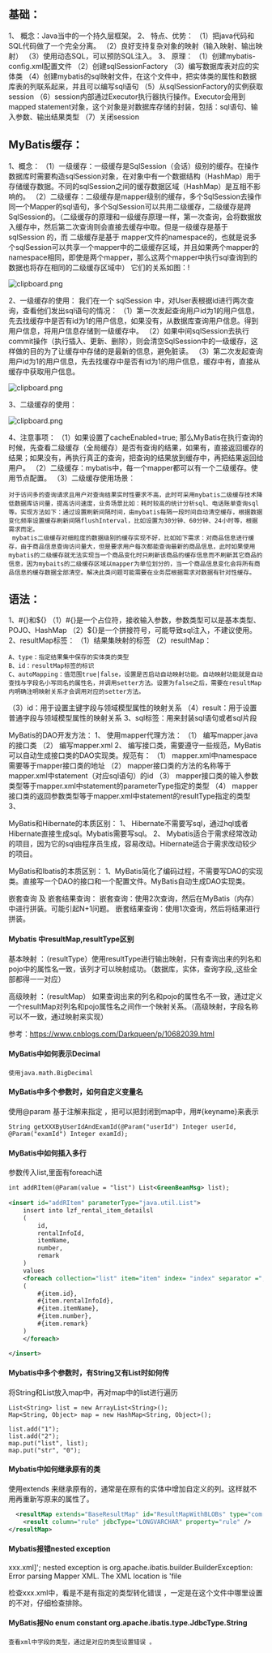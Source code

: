 ## 基础：

1、 概念：Java当中的一个持久层框架。
2、 特点、优势：
（1）把java代码和SQL代码做了一个完全分离。
（2）良好支持复杂对象的映射（输入映射、输出映射）
（3）使用动态SQL，可以预防SQL注入。
3、 原理：
（1）创建mybatis-config.xml配置文件
（2）创建sqlSessionFactory
（3）编写数据库表对应的实体类
（4）创建mybatis的sql映射文件，在这个文件中，把实体类的属性和数据库表的列联系起来，并且可以编写sql语句
（5）从sqlSessionFactory的实例获取session
（6）session内部通过Executor执行器执行操作。Executor会用到mapped statement对象，这个对象是对数据库存储的封装，包括：sql语句、输入参数、输出结果类型
（7）关闭session

## MyBatis缓存：

1、概念：
（1）一级缓存：一级缓存是SqlSession（会话）级别的缓存。在操作数据库时需要构造sqlSession对象，在对象中有一个数据结构（HashMap）用于存储缓存数据。不同的sqlSession之间的缓存数据区域（HashMap）是互相不影响的。
（2）二级缓存：二级缓存是mapper级别的缓存，多个SqlSession去操作同一个Mapper的sql语句，多个SqlSession可以共用二级缓存，二级缓存是跨SqlSession的。（二级缓存的原理和一级缓存原理一样，第一次查询，会将数据放入缓存中，然后第二次查询则会直接去缓存中取。但是一级缓存是基于 sqlSession 的，而 二级缓存是基于 mapper文件的namespace的，也就是说多个sqlSession可以共享一个mapper中的二级缓存区域，并且如果两个mapper的namespace相同，即使是两个mapper，那么这两个mapper中执行sql查询到的数据也将存在相同的二级缓存区域中）
它们的关系如图：!



![clipboard.png](https://segmentfault.com/img/bVbdNeZ?w=775&h=312)

2、一级缓存的使用：
我们在一个 sqlSession 中，对User表根据id进行两次查询，查看他们发出sql语句的情况：
（1）第一次发起查询用户id为1的用户信息，先去找缓存中是否有id为1的用户信息，如果没有，从数据库查询用户信息。得到用户信息，将用户信息存储到一级缓存中。
（2）如果中间sqlSession去执行commit操作（执行插入、更新、删除），则会清空SqlSession中的一级缓存，这样做的目的为了让缓存中存储的是最新的信息，避免脏读。
（3）第二次发起查询用户id为1的用户信息，先去找缓存中是否有id为1的用户信息，缓存中有，直接从缓存中获取用户信息。

![clipboard.png](https://segmentfault.com/img/bVbdNfv?w=558&h=332)

3、二级缓存的使用：

![clipboard.png](https://segmentfault.com/img/bVbdNfC?w=637&h=375)

4、注意事项：
（1）如果设置了cacheEnabled=true; 那么MyBatis在执行查询的时候，先查看二级缓存（全局缓存）是否有查询的结果，如果有，直接返回缓存的结果；如果没有，再执行真正的查询，把查询的结果放到缓存中，再把结果返回给用户。
（2）二级缓存：mybatis中，每一个mapper都可以有一个二级缓存。使用<cache>节点配置。
（3）二级缓存使用场景：

```
对于访问多的查询请求且用户对查询结果实时性要求不高，此时可采用mybatis二级缓存技术降低数据库访问量，提高访问速度，业务场景比如：耗时较高的统计分析sql、电话账单查询sql等。实现方法如下：通过设置刷新间隔时间，由mybatis每隔一段时间自动清空缓存，根据数据变化频率设置缓存刷新间隔flushInterval，比如设置为30分钟、60分钟、24小时等，根据需求而定。
 mybatis二级缓存对细粒度的数据级别的缓存实现不好，比如如下需求：对商品信息进行缓存，由于商品信息查询访问量大，但是要求用户每次都能查询最新的商品信息，此时如果使用mybatis的二级缓存就无法实现当一个商品变化时只刷新该商品的缓存信息而不刷新其它商品的信息，因为mybaits的二级缓存区域以mapper为单位划分的，当一个商品信息变化会将所有商品信息的缓存数据全部清空。解决此类问题可能需要在业务层根据需求对数据有针对性缓存。
```

## 语法：

1、#{}和${}
（1）#{}是一个占位符，接收输入参数，参数类型可以是基本类型、POJO、HashMap
（2）${}是一个拼接符号，可能导致sql注入，不建议使用。
2、resultMap标签：
（1）结果集映射的标签
（2）resultMap：

```
A、type：指定结果集中保存的实体类的类型
B、id：resultMap标签的标识
C、autoMapping：值范围true|false，设置是否启动自动映射功能。自动映射功能就是自动查找与字段名小写同名的属性名，并调用setter方法。设置为false之后，需要在resultMap内明确注明映射关系才会调用对应的setter方法。
```

（3）id：用于设置主键字段与领域模型属性的映射关系
（4）result：用于设置普通字段与领域模型属性的映射关系
3、sql标签：用来封装sql语句或者sql片段

MyBatis的DAO开发方法：
1、 使用mapper代理方法：
（1） 编写mapper.java 的接口类
（2） 编写mapper.xml
2、 编写接口类，需要遵守一些规范，MyBatis可以自动生成接口类的DAO实现类。规范有：
（1） mapper.xml中namespace需要等于mapper接口类的地址
（2） mapper接口类的方法的名称等于mapper.xml中statement（对应sql语句）的id
（3） mapper接口类的输入参数类型等于mapper.xml中statement的parameterType指定的类型
（4） mapper接口类的返回参数类型等于mapper.xml中statement的resultType指定的类型
3、

MyBatis和Hibernate的本质区别：
1、 Hibernate不需要写sql，通过hql或者Hibernate直接生成sql。Mybatis需要写sql。
2、 Mybatis适合于需求经常改动的项目，因为它的sql由程序员生成，容易改动。Hibernate适合于需求改动较少的项目。

MyBatis和Ibatis的本质区别：
1、MyBatis简化了编码过程，不需要写DAO的实现类。直接写一个DAO的接口和一个配置文件。MyBatis自动生成DAO实现类。

嵌套查询 及 嵌套结果查询：
嵌套查询：使用2次查询，然后在MyBatis（内存）中进行拼装。可能引起N+1问题。
嵌套结果查询：使用1次查询，然后将结果进行拼装。

#### Mybatis 中resultMap,resultType区别

基本映射 ：（resultType）使用resultType进行输出映射，只有查询出来的列名和pojo中的属性名一致，该列才可以映射成功。（数据库，实体，查询字段,,这些全部都得一一对应）

高级映射 ：（resultMap） 如果查询出来的列名和pojo的属性名不一致，通过定义一个resultMap对列名和pojo属性名之间作一个映射关系。（高级映射，字段名称可以不一致，通过映射来实现）

参考：https://www.cnblogs.com/Darkqueen/p/10682039.html

#### MyBatis中如何表示Decimal

```
使用java.math.BigDecimal
```

#### MyBatis中多个参数时，如何自定义变量名

使用@param 基于注解来指定 ，把可以把封闭到map中，用#{keyname}来表示

```
String getXXXByUserIdAndExamId(@Param("userId") Integer userId, @Param("examId") Integer examId);
```

#### MyBatis中如何插入多行

参数传入list,里面有foreach进

```xml
int addRItem(@Param(value = "list") List<GreenBeanMsg> list);
    
<insert id="addRItem" parameterType="java.util.List">
    insert into lzf_rental_item_detailsl
    (   
        id,
        rentalInfoId,
        itemName,
        number,
        remark
    )
    values
    <foreach collection="list" item="item" index= "index" separator =",">
    (
        #{item.id},
        #{item.rentalInfoId},
        #{item.itemName},
        #{item.number},
        #{item.remark}
    )
    </foreach>

</insert>
```

#### Mybatis中多个参数时，有String又有List时如何传

将String和List放入map中，再对map中的list进行遍历

```
List<String> list = new ArrayList<String>();
Map<String, Object> map = new HashMap<String, Object>();

list.add("1");
list.add("2");
map.put("list", list); 
map.put("str", "0");
```

#### Mybatis中如何继承原有的类

使用extends 来继承原有的，通常是在原有的实体中增加自定义的列。这样就不用再重新写原来的属性了。

```xml
  <resultMap extends="BaseResultMap" id="ResultMapWithBLOBs" type="com.caiyun.entity.TblGpExam">
    <result column="rule" jdbcType="LONGVARCHAR" property="rule" />
</resultMap>
```

#### Mybatis报错nested exception

xxx.xml]'; nested exception is org.apache.ibatis.builder.BuilderException: Error parsing Mapper XML. The XML location is 'file

检查xxx.xml中，看是不是有指定的类型转化错误 ，一定是在这个文件中哪里设置的不对，仔细检查排除。

#### MyBatis报No enum constant org.apache.ibatis.type.JdbcType.String

```
查看xml中字段的类型，通过是对应的类型设置错误 。
```

